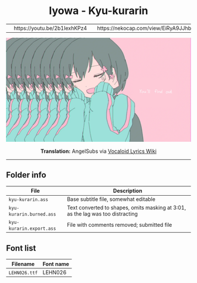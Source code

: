 <h1 align='center'>Iyowa - Kyu-kurarin</h2>

<table align='center'>
    <tr>
        <td> <img src='../.img/youtube.svg' width=30> </td>
        <td> https://youtu.be/2b1IexhKPz4 </td>
        <td> <img src='../.img/nekocap.svg' width=27> </td>
        <td> https://nekocap.com/view/EiRyA9JJhb </td>
    </tr>
</table>

![](./preview.webp)

<p align='center'><b>Translation:</b> AngelSubs via <a href='https://vocaloidlyrics.fandom.com/wiki/%E3%81%8D%E3%82%85%E3%81%86%E3%81%8F%E3%82%89%E3%82%8A%E3%82%93_(Kyuukurarin)'>Vocaloid Lyrics Wiki</a></p>

---
## Folder info

| File | Description |
| ---- | ----------- |
|`kyu-kurarin.ass` | Base subtitle file, somewhat editable |
|`kyu-kurarin.burned.ass` | Text converted to shapes, omits masking at 3:01, as the lag was too distracting |
|`kyu-kurarin.export.ass` | File with comments removed; submitted file |

## Font list
| Filename | Font name |
| ---- | ---- |
|`LEHN026.ttf`| LEHN026 |